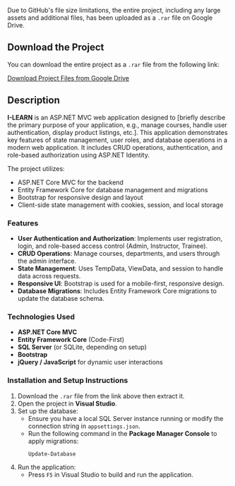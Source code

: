Due to GitHub's file size limitations, the entire project, including any large assets and additional files, has been uploaded as a `.rar` file on Google Drive.

## Download the Project

You can download the entire project as a `.rar` file from the following link:

[Download Project Files from Google Drive](https://drive.google.com/file/d/1Ffvlx_A_D77MFA_lj08f1kLPADWIAwja/view?usp=drive_link)

## **Description**

**I-LEARN** is an ASP.NET MVC web application designed to [briefly describe the primary purpose of your application, e.g., manage courses, handle user authentication, display product listings, etc.]. This application demonstrates key features of state management, user roles, and database operations in a modern web application. It includes CRUD operations, authentication, and role-based authorization using ASP.NET Identity.

The project utilizes:
- ASP.NET Core MVC for the backend
- Entity Framework Core for database management and migrations
- Bootstrap for responsive design and layout
- Client-side state management with cookies, session, and local storage

### **Features**
- **User Authentication and Authorization**: Implements user registration, login, and role-based access control (Admin, Instructor, Trainee).
- **CRUD Operations**: Manage courses, departments, and users through the admin interface.
- **State Management**: Uses TempData, ViewData, and session to handle data across requests.
- **Responsive UI**: Bootstrap is used for a mobile-first, responsive design.
- **Database Migrations**: Includes Entity Framework Core migrations to update the database schema.

### **Technologies Used**
- **ASP.NET Core MVC**
- **Entity Framework Core** (Code-First)
- **SQL Server** (or SQLite, depending on setup)
- **Bootstrap**
- **jQuery / JavaScript** for dynamic user interactions

### **Installation and Setup Instructions**
1. Download the `.rar` file from the link above then extract it.
2. Open the project in **Visual Studio**.
3. Set up the database:
   - Ensure you have a local SQL Server instance running or modify the connection string in `appsettings.json`.
   - Run the following command in the **Package Manager Console** to apply migrations:
     ```bash
     Update-Database
     ```
4. Run the application:
   - Press `F5` in Visual Studio to build and run the application.

